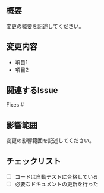 ## 概要
変更の概要を記述してください。

## 変更内容
- 項目1
- 項目2

## 関連するIssue
Fixes #

## 影響範囲
変更の影響範囲を記述してください。

## チェックリスト
- [ ] コードは自動テストに合格している
- [ ] 必要なドキュメントの更新を行った
